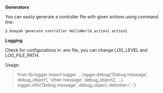 **Generators**

You can easily generate a controller file with given actions using command line:

```sh
$ booyah generate controller HelloWorld action1 action2
```

**Logging**

Check for configurations in .env file, you can change LOG_LEVEL and LOG_FILE_PATH.

Usage:

> from lib.logger import logger
> ...
> logger.debug('Debug message', debug_object1, 'other message', debug_object2, ...)
> logger.info('Debug message', debug_object, delimiter=', ')
